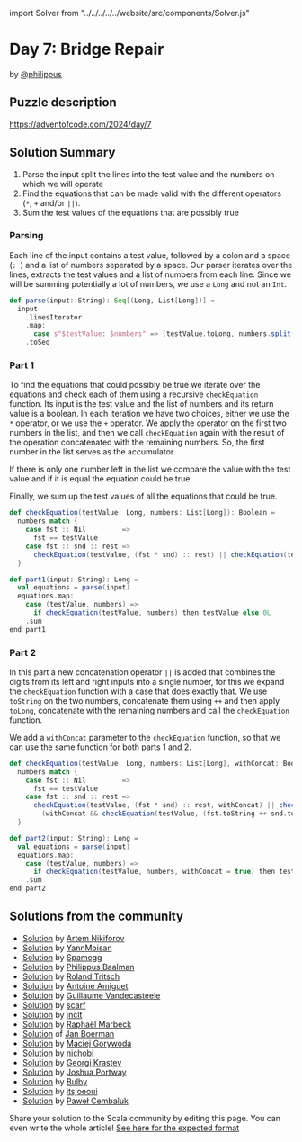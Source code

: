 import Solver from "../../../../../website/src/components/Solver.js"

# Day 7: Bridge Repair

by [@philippus](https://github.com/philippus)

## Puzzle description

https://adventofcode.com/2024/day/7

## Solution Summary

1. Parse the input split the lines into the test value and the numbers on which we will operate
2. Find the equations that can be made valid with the different operators (`*`, `+` and/or `||`).
3. Sum the test values of the equations that are possibly true

### Parsing

Each line of the input contains a test value, followed by a colon and a space (`: `) and a list of numbers seperated by
a space. Our parser iterates over the lines, extracts the test values and a list of numbers from each line.
Since we will be summing potentially a lot of numbers, we use a `Long` and not an `Int`.

```scala
def parse(input: String): Seq[(Long, List[Long])] =
  input
    .linesIterator
    .map:
      case s"$testValue: $numbers" => (testValue.toLong, numbers.split(" ").map(_.toLong).toList)
    .toSeq
```

### Part 1

To find the equations that could possibly be true we iterate over the equations and check each of them using a recursive
`checkEquation` function. Its input is the test value and the list of numbers and its return value is a boolean.
In each iteration we have two choices, either we use the `*` operator, or we use the `+` operator.
We apply the operator on the first two numbers in the list, and then we call `checkEquation` again with the result of the
operation concatenated with the remaining numbers. So, the first number in the list serves as the accumulator.

If there is only one number left in the list we compare the value with the test value and if it is equal the equation
could be true.

Finally, we sum up the test values of all the equations that could be true.

```scala
def checkEquation(testValue: Long, numbers: List[Long]): Boolean =
  numbers match {
    case fst :: Nil         =>
      fst == testValue
    case fst :: snd :: rest =>
      checkEquation(testValue, (fst * snd) :: rest) || checkEquation(testValue, (fst + snd) :: rest)
  }

def part1(input: String): Long =
  val equations = parse(input)
  equations.map:
    case (testValue, numbers) =>
      if checkEquation(testValue, numbers) then testValue else 0L
    .sum
end part1
```

### Part 2

In this part a new concatenation operator `||` is added that combines the digits from its left and right inputs into a
single number, for this we expand the `checkEquation` function with a case that does exactly that. We use `toString` on
the two numbers, concatenate them using `++` and then apply `toLong`, concatenate with the remaining numbers and call
the `checkEquation` function.

We add a `withConcat` parameter to the `checkEquation` function, so that we can use the same function for both parts 1
and 2.

```scala
def checkEquation(testValue: Long, numbers: List[Long], withConcat: Boolean = false): Boolean =
  numbers match {
    case fst :: Nil         =>
      fst == testValue
    case fst :: snd :: rest =>
      checkEquation(testValue, (fst * snd) :: rest, withConcat) || checkEquation(testValue, (fst + snd) :: rest, withConcat) ||
        (withConcat && checkEquation(testValue, (fst.toString ++ snd.toString).toLong :: rest, withConcat))
  }

def part2(input: String): Long =
  val equations = parse(input)
  equations.map:
    case (testValue, numbers) =>
      if checkEquation(testValue, numbers, withConcat = true) then testValue else 0L
    .sum
end part2
```

## Solutions from the community

- [Solution](https://github.com/nikiforo/aoc24/blob/main/src/main/scala/io/github/nikiforo/aoc24/D7T2.scala) by [Artem Nikiforov](https://github.com/nikiforo)
- [Solution](https://github.com/YannMoisan/advent-of-code/blob/master/2024/src/main/scala/Day7.scala) by [YannMoisan](https://github.com/YannMoisan)
- [Solution](https://github.com/spamegg1/aoc/blob/master/2024/07/07.worksheet.sc#L82) by [Spamegg](https://github.com/spamegg1/)
- [Solution](https://github.com/Philippus/adventofcode/blob/main/src/main/scala/adventofcode2024/Day07.scala) by [Philippus Baalman](https://github.com/philippus)
- [Solution](https://github.com/rolandtritsch/scala3-aoc-2024/blob/trunk/main/src/aoc2024/Day07.scala) by [Roland Tritsch](https://github.com/rolandtritsch)
- [Solution](https://github.com/aamiguet/advent-2024/blob/main/src/main/scala/ch/aamiguet/advent2024/Day7.scala) by [Antoine Amiguet](https://github.com/aamiguet)
- [Solution](https://github.com/guycastle/advent_of_code/blob/main/src/main/scala/aoc2024/day07/DaySeven.scala) by [Guillaume Vandecasteele](https://github.com/guycastle)
- [Solution](https://github.com/scarf005/aoc-scala/blob/main/2024/day07.scala) by [scarf](https://github.com/scarf005)
- [Solution](https://github.com/jnclt/adventofcode2024/blob/main/day07/bridge-repair.sc) by [jnclt](https://github.com/jnclt)
- [Solution](https://github.com/rmarbeck/advent2024/blob/main/day7/src/main/scala/Solution.scala) by [Raphaël Marbeck](https://github.com/rmarbeck)
- [Solution](https://github.com/Jannyboy11/AdventOfCode2024/blob/master/src/main/scala/day07/Day07.scala) of [Jan Boerman](https://x.com/JanBoerman95)
- [Solution](https://github.com/makingthematrix/AdventOfCode2024/blob/main/src/main/scala/io/github/makingthematrix/AdventofCode2024/DaySeven.scala) by [Maciej Gorywoda](https://github.com/makingthematrix)
- [Solution](https://github.com/nichobi/advent-of-code-2024/blob/main/07/solution.scala) by [nichobi](https://github.com/nichobi)
- [Solution](https://github.com/profunctor-optics/advent-2024/blob/main/src/main/scala/advent2024/Day07.scala) by [Georgi Krastev](https://github.com/joroKr21)
- [Solution](https://github.com/jportway/advent2024/blob/master/src/main/scala/Day7.scala) by [Joshua Portway](https://github.com/jportway)
- [Solution](https://github.com/TheDrawingCoder-Gamer/adventofcode2024/blob/e163baeaedcd90732b5e19f578a2faadeb1ef872/src/main/scala/day7.sc) by [Bulby](https://github.com/TheDrawingCoder-Gamer)
- [Solution](https://github.com/itsjoeoui/aoc2024/blob/main/src/day07.scala) by [itsjoeoui](https://github.com/itsjoeoui)
- [Solution](https://github.com/AvaPL/Advent-of-Code-2024/tree/main/src/main/scala/day7) by [Paweł Cembaluk](https://github.com/AvaPL)

Share your solution to the Scala community by editing this page.
You can even write the whole article! [See here for the expected format](https://github.com/scalacenter/scala-advent-of-code/discussions/424)
